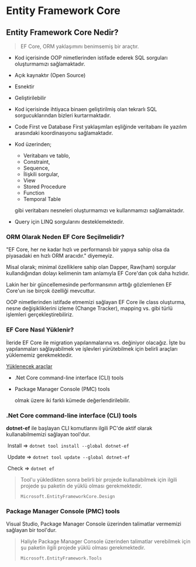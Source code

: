 # Entity Framework Core



## Entity Framework Core Nedir?

> EF Core, ORM yaklaşımını benimsemiş bir araçtır.

* Kod içerisinde OOP nimetlerinden istifade ederek SQL
  sorguları oluşturmamızı sağlamaktadır.

* Açık kaynaktır (Open Source)

* Esnektir

* Geliştirilebilir

* Kod içerisinde ihtiyaca binaen geliştirilmiş olan tekrarlı SQL sorgucuklarından bizleri kurtarmaktadır.

* Code First ve Database First yaklaşımları eşliğinde veritabanı ile yazılım arasındaki koordinasyonu sağlamaktadır.

  

* Kod üzerinden;

  * Veritabanı ve tablo,
  * Constraint,
  * Sequence,
  * İlişkili sorgular,
  * View
  * Stored Procedure
  * Function
  * Temporal Table

  gibi veritabanı nesneleri oluşturmamızı ve kullanmamızı sağlamaktadır.

* Query için LINQ sorgularını desteklemektedir.



### ORM Olarak Neden EF Core Seçilmelidir?

"EF Core, her ne kadar hızlı ve performanslı bir yapıya sahip olsa da piyasadaki en hızlı ORM aracıdır." diyemeyiz.

Misal olarak; minimal özelliklere sahip olan Dapper, Raw(ham) sorgular kullandığından dolayı kelimenin tam anlamıyla EF Core'dan çok daha hızlıdır.

Lakin her bir güncellemesinde performansının arttığı gözlemlenen EF Core'un ise birçok özelliği mevcuttur.

OOP nimetlerinden istifade etmemizi sağlayan EF Core ile class oluşturma, nesne değişikliklerini izleme (Change Tracker), mapping vs. gibi türlü işlemleri gerçekleştirebiliriz.



### EF Core Nasıl Yüklenir?

İleride EF Core ile migration yapılanmalarına vs. değiniyor olacağız. İşte bu yapılanmaları sağlayabilmek ve işlevleri yürütebilmek için belirli araçları yüklememiz gerekmektedir.

<u>Yüklenecek araçlar</u>

- .Net Core command-line interface (CLI) tools

- Package Manager Console (PMC) tools

  olmak üzere iki farklı kümede değerlendirilebilir.



### .Net Core command-line interface (CLI) tools

**dotnet-ef** ile başlayan CLI komutlarını ilgili PC'de aktif olarak kullanabilmemizi sağlayan tool'dur.

​	Install => `dotnet tool install --global dotnet-ef`

​	Update => `dotnet tool update --global dotnet-ef`

​	Check => `dotnet ef`

> Tool'u yükledikten sonra belirli bir projede kullanabilmek için ilgili projede şu paketin de yüklü olması gerekmektedir.
>
> `Microsoft.EntityFrameworkCore.Design`



### Package Manager Console (PMC) tools

Visual Studio, Package Manager Console üzerinden talimatlar vermemizi sağlayan bir tool'dur.

> Haliyle Package Manager Console üzerinden talimatlar verebilmek için şu paketin ilgili projede yüklü olması gerekmektedir.
>
> `Microsoft.EntityFramework.Tools`

